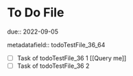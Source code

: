 # To Do File

due:: 2022-09-05

metadatafield:: todoTestFile_36\_64

- [ ] Task of todoTestFile_36 1 [[Query me]]
- [ ] Task of todoTestFile_36 2
